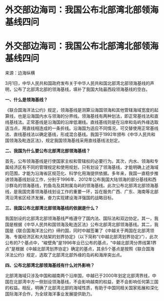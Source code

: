 # 外交部边海司：我国公布北部湾北部领海基线四问

# 外交部边海司：我国公布北部湾北部领海基线四问

来源：边海纵横

3月1日，中华人民共和国政府发布关于中华人民共和国北部湾北部领海基线的声明，公布了北部湾北部的领海基线，填补了我国大陆最西段领海基线的空白。

**一、什么是领海基线？**

《联合国海洋法公约》规定，领海基线是测算沿海国领海和其他管辖海域宽度的起算线，也是沿海国内水与领海的分界线。领海基线有两种划法，即正常基线法和直线基线法。正常基线是沿海国的沿岸低潮线。直线基线则是在沿岸和岛屿外缘选取适当点，用直线相连成的一条折线。沿海国为适应不同情况，可交替使用正常基线法、直线基线法以确定基线，形成混合基线。我国于1992年颁布《中华人民共和国领海及毗连区法》，规定我国领海基线采用直线基线法划定。

**二、我国为什么要公布北部湾北部领海基线？**

首先，公布领海基线是行使国家主权和管辖权的必要行为。其次，内水、领海和专属经济区有不同的管理规定和使用规划，只有划设了领海基线，才能明确上述海域的范围，才能为沿海省区规范化、科学化用海提供依据。多年来，我国一直稳步推进领海基线划设工作，分别于1996年、2012年公布我国大陆领海的部分基线和西沙群岛的领海基线，钓鱼岛及其附属岛屿的领海基线。此次公布北部湾北部领海基线，是我国完善领海基线划设工作的重要一环，旨在服务广西、广东、海南等北部湾沿湾省区经济发展，奋力实现建设海洋强国的战略目标。

**三、我国公布北部湾北部领海基线的依据是什么？**

我国划设的北部湾北部领海基线严格遵守了国内法、国际法和双边协定。其一，我国是根据《中华人民共和国领海及毗连区法》公布北部湾北部领海基线。其二，我国是《联合国海洋法公约》缔约国，同时中越签署了《中越关于两国在北部湾领海、专属经济区和大陆架的划界协定》（以下简称“《中越北部湾划界协定》”），此次公布的7个基点中，“峻壁角”是1996年业已公布的基点，“中越北部湾分界线第1界点”是根据《中越北部湾划界协定》确定的基点，其余5个基点是按照《联合国海洋法公约》规定，选取了北部湾北部外缘的岛屿和海岸突出点。

**四、公布北部湾北部领海基线有什么对外影响？**

北部湾海域只涉及中国和越南两个沿岸国，中越已于2000年划定北部湾界线，中国在北部湾中方一侧划设领海基线，不会影响越南的权益，更不会影响任何第三国的权益。相反，明确了北部湾北部的海域性质，有助于中国同相关国家拓展和深化国际海洋合作，为全球海洋事业发展提供助力。

